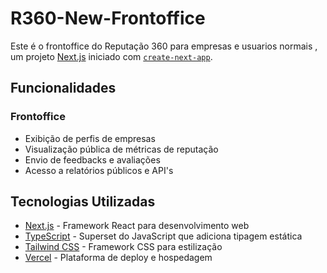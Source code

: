 # R360-New-Frontoffice

Este é o frontoffice do Reputação 360 para empresas e usuarios normais , um projeto [Next.js](https://nextjs.org) iniciado com [`create-next-app`](https://nextjs.org/docs/app/api-reference/cli/create-next-app).

## Funcionalidades
 
### Frontoffice
- Exibição de perfis de empresas
- Visualização pública de métricas de reputação
- Envio de feedbacks e avaliações
- Acesso a relatórios públicos e API's

## Tecnologias Utilizadas

- [Next.js](https://nextjs.org) - Framework React para desenvolvimento web
- [TypeScript](https://www.typescriptlang.org) - Superset do JavaScript que adiciona tipagem estática
- [Tailwind CSS](https://tailwindcss.com) - Framework CSS para estilização
- [Vercel](https://vercel.com) - Plataforma de deploy e hospedagem